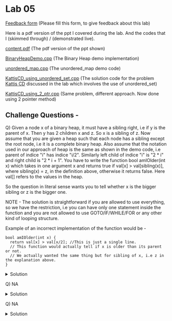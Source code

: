 # Lab 05

  [Feedback form](https://docs.google.com/forms/d/e/1FAIpQLScLeIezAu3Bueokx98FzaNraoK_90lxMd6trBRnnNLXKQjojg/viewform?usp=sf_link) (Please fill this form, to give feedback about this lab)

Here is a pdf version of the ppt I covered during the lab. And the codes that I (skimmed through) / (demonstrated live).

  [content.pdf](https://sidhant007.github.io/CS2040C/lab05/content.pdf) (The pdf version of the ppt shown) 

  [BinaryHeapDemo.cpp](https://sidhant007.github.io/CS2040C/lab05/BinaryHeapDemo.cpp) (The Binary Heap demo implementation)

  [unordered_map.cpp](https://sidhant007.github.io/CS2040C/lab05/unordered_map.cpp) (The unordered_map demo code)

  [KattisCD_using_unordered_set.cpp](https://sidhant007.github.io/CS2040C/lab05/KattisCD_using_unordered_set.cpp) (The solution code for the problem <a href = "https://open.kattis.com/problems/cd">Kattis CD</a> discussed in the lab which involves the use of unordered_set)

  [KattisCD_using_2_ptr.cpp](https://sidhant007.github.io/CS2040C/lab05/KattisCD_using_2_ptr.cpp) (Same problem, different approach. Now done using 2 pointer method)

## Challenge Questions - 

Q) Given a node x of a binary heap, it must have a sibling right, i.e if y is the parent of x. Then y has 2 children x and z. So x is a sibling of z. Now assume that you are given a heap such that each node has a sibling except the root node, i.e it is a complete binary heap. Also assume that the notation used in our approach of heap is the same as shown in the demo code, i.e parent of indice "i" has indice "i/2". Similarly left child of indice "i" is "2 * i" and right child is "2 * i + 1". You have to write the function bool amIOlder(int x) which takes in one argument x and returns true if val[x] > val[sibling(x)], where sibling(x) = z, in the definition above, otherwise it returns false. Here val[] refers to the values in the heap. 

So the question in literal sense wants you to tell whether x is the bigger sibling or z is the bigger one.

NOTE - The solution is straightforward if you are allowed to use everything, so we have the restriction, i.e you can have only one statement inside the function and you are not allowed to use GOTO/IF/WHILE/FOR or any other kind of looping structure.

Example of an incorrect implementation of the function would be - 
~~~~
bool amIOlder(int x) { 
  return val[x] > val[x/2]; //This is just a single line.
  // This function would actually tell if x is older than its parent or not.
  // We actually wanted the same thing but for sibling of x, i.e z in the explanation above.
} 
~~~~

<details>
  <summary>Solution</summary>
  
</details>

Q) NA 
<details>
  <summary>Solution</summary>
  TBA
</details>

Q) NA

<details>
  <summary>Solution</summary>
  TBA
</details>
